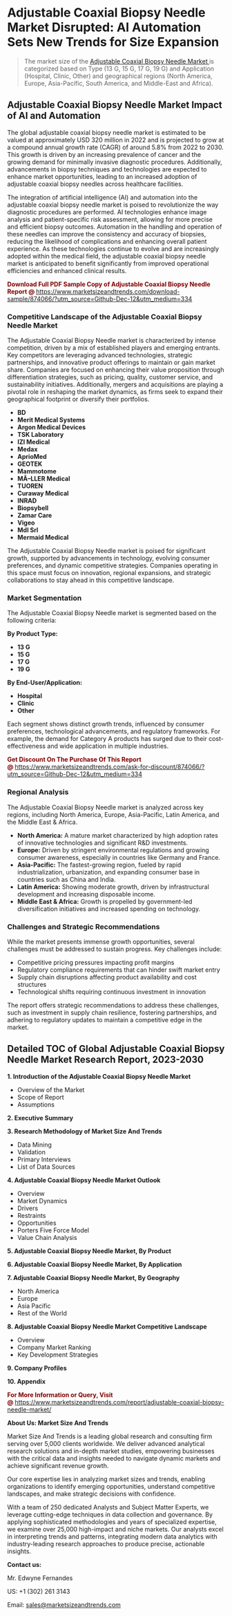 <H1>Adjustable Coaxial Biopsy Needle Market Disrupted: AI Automation Sets New Trends for Size Expansion</H1><blockquote><p>The market size of the <a href="https://www.marketsizeandtrends.com/download-sample/874066/?utm_source=Github-Dec-12&amp;utm_medium=334" target="_blank">Adjustable Coaxial Biopsy Needle Market </a>is categorized based on Type (13 G, 15 G, 17 G, 19 G) and Application (Hospital, Clinic, Other) and geographical regions (North America, Europe, Asia-Pacific, South America, and Middle-East and Africa).</p></blockquote><p><h2>Adjustable Coaxial Biopsy Needle Market Impact of AI and Automation</h2><p>The global adjustable coaxial biopsy needle market is estimated to be valued at approximately USD 320 million in 2022 and is projected to grow at a compound annual growth rate (CAGR) of around 5.8% from 2022 to 2030. This growth is driven by an increasing prevalence of cancer and the growing demand for minimally invasive diagnostic procedures. Additionally, advancements in biopsy techniques and technologies are expected to enhance market opportunities, leading to an increased adoption of adjustable coaxial biopsy needles across healthcare facilities.</p><p>The integration of artificial intelligence (AI) and automation into the adjustable coaxial biopsy needle market is poised to revolutionize the way diagnostic procedures are performed. AI technologies enhance image analysis and patient-specific risk assessment, allowing for more precise and efficient biopsy outcomes. Automation in the handling and operation of these needles can improve the consistency and accuracy of biopsies, reducing the likelihood of complications and enhancing overall patient experience. As these technologies continue to evolve and are increasingly adopted within the medical field, the adjustable coaxial biopsy needle market is anticipated to benefit significantly from improved operational efficiencies and enhanced clinical results.</p></p><p><strong><span style="color: #800000;">Download Full PDF Sample Copy of Adjustable Coaxial Biopsy Needle Report @</span>&nbsp;</strong><a href="https://www.marketsizeandtrends.com/download-sample/874066/?utm_source=Github-Dec-12&amp;utm_medium=334">https://www.marketsizeandtrends.com/download-sample/874066/?utm_source=Github-Dec-12&amp;utm_medium=334</a></p><h3>Competitive Landscape of the Adjustable Coaxial Biopsy Needle Market</h3><p>The Adjustable Coaxial Biopsy Needle market is characterized by intense competition, driven by a mix of established players and emerging entrants. Key competitors are leveraging advanced technologies, strategic partnerships, and innovative product offerings to maintain or gain market share. Companies are focused on enhancing their value proposition through differentiation strategies, such as pricing, quality, customer service, and sustainability initiatives. Additionally, mergers and acquisitions are playing a pivotal role in reshaping the market dynamics, as firms seek to expand their geographical footprint or diversify their portfolios.</p><p><strong><p><ul><li>BD </li><li> Merit Medical Systems </li><li> Argon Medical Devices </li><li> TSK Laboratory </li><li> IZI Medical </li><li> Medax </li><li> AprioMed </li><li> GEOTEK </li><li> Mammotome </li><li> MÃ–LLER Medical </li><li> TUOREN </li><li> Curaway Medical </li><li> INRAD </li><li> Biopsybell </li><li> Zamar Care </li><li> Vigeo </li><li> Mdl Srl </li><li> Mermaid Medical</p></li></ul></p></strong></p><p>The Adjustable Coaxial Biopsy Needle market is poised for significant growth, supported by advancements in technology, evolving consumer preferences, and dynamic competitive strategies. Companies operating in this space must focus on innovation, regional expansions, and strategic collaborations to stay ahead in this competitive landscape.</p><h3>Market Segmentation</h3><p>The Adjustable Coaxial Biopsy Needle market is segmented based on the following criteria:</p><p><strong>By Product Type:</strong></p><p><strong><p><ul><li>13 G </li><li> 15 G </li><li> 17 G </li><li> 19 G</p></li></ul></p></strong></p><p><strong>By End-User/Application:</strong></p><p><strong><p><ul><li>Hospital </li><li> Clinic </li><li> Other</p></li></ul></p></strong></p><p>Each segment shows distinct growth trends, influenced by consumer preferences, technological advancements, and regulatory frameworks. For example, the demand for Category A products has surged due to their cost-effectiveness and wide application in multiple industries.</p><p><strong><span style="color: #800000;">Get Discount On The Purchase Of This Report @&nbsp;</span></strong><a href="https://www.marketsizeandtrends.com/ask-for-discount/874066/?utm_source=Github-Dec-12&amp;utm_medium=334">https://www.marketsizeandtrends.com/ask-for-discount/874066/?utm_source=Github-Dec-12&amp;utm_medium=334</a></p><h3>Regional Analysis</h3><p>The Adjustable Coaxial Biopsy Needle market is analyzed across key regions, including North America, Europe, Asia-Pacific, Latin America, and the Middle East &amp; Africa.</p><ul><li><strong>North America:</strong> A mature market characterized by high adoption rates of innovative technologies and significant R&amp;D investments.</li><li><strong>Europe:</strong> Driven by stringent environmental regulations and growing consumer awareness, especially in countries like Germany and France.</li><li><strong>Asia-Pacific:</strong> The fastest-growing region, fueled by rapid industrialization, urbanization, and expanding consumer base in countries such as China and India.</li><li><strong>Latin America:</strong> Showing moderate growth, driven by infrastructural development and increasing disposable income.</li><li><strong>Middle East &amp; Africa:</strong> Growth is propelled by government-led diversification initiatives and increased spending on technology.</li></ul><h3>Challenges and Strategic Recommendations</h3><p>While the market presents immense growth opportunities, several challenges must be addressed to sustain progress. Key challenges include:</p><ul><li>Competitive pricing pressures impacting profit margins</li><li>Regulatory compliance requirements that can hinder swift market entry</li><li>Supply chain disruptions affecting product availability and cost structures</li><li>Technological shifts requiring continuous investment in innovation</li></ul><p>The report offers strategic recommendations to address these challenges, such as investment in supply chain resilience, fostering partnerships, and adhering to regulatory updates to maintain a competitive edge in the market.</p><h2>Detailed TOC of Global Adjustable Coaxial Biopsy Needle Market Research Report, 2023-2030</h2><p><strong>1. Introduction of the Adjustable Coaxial Biopsy Needle Market</strong></p><ul><li>Overview of the Market</li><li>Scope of Report</li><li>Assumptions&nbsp;</li></ul><p><strong>2. Executive Summary</strong></p><p><strong>3. Research Methodology of <strong>Market Size And Trends</strong></strong></p><ul><li>Data Mining</li><li>Validation</li><li>Primary Interviews</li><li>List of Data Sources&nbsp;</li></ul><p><strong>4. Adjustable Coaxial Biopsy Needle Market Outlook</strong></p><ul><li>Overview</li><li>Market Dynamics</li><li>Drivers</li><li>Restraints</li><li>Opportunities</li><li>Porters Five Force Model</li><li>Value Chain Analysis&nbsp;</li></ul><p><strong>5. Adjustable Coaxial Biopsy Needle Market, By Product</strong></p><p><strong>6. Adjustable Coaxial Biopsy Needle Market, By Application</strong></p><p><strong>7. Adjustable Coaxial Biopsy Needle Market, By Geography</strong></p><ul><li>North America</li><li>Europe</li><li>Asia Pacific</li><li>Rest of the World&nbsp;</li></ul><p><strong>8. Adjustable Coaxial Biopsy Needle Market Competitive Landscape</strong></p><ul><li>Overview</li><li>Company Market Ranking</li><li>Key Development Strategies&nbsp;</li></ul><p><strong>9. Company Profiles</strong></p><p><strong>10. Appendix</strong></p><p><strong><span style="color: #800000;">For More Information or Query, Visit @&nbsp;</span></strong><a href="https://www.marketsizeandtrends.com/report/adjustable-coaxial-biopsy-needle-market/">https://www.marketsizeandtrends.com/report/adjustable-coaxial-biopsy-needle-market/</a></p><p></p><p><strong>About Us:&nbsp;Market Size And Trends</strong></p><p>Market Size And Trends&nbsp;is a leading global research and consulting firm serving over 5,000 clients worldwide. We deliver advanced analytical research solutions and in-depth market studies, empowering businesses with the critical data and insights needed to navigate dynamic markets and achieve significant revenue growth.</p><p>Our core expertise lies in analyzing market sizes and trends, enabling organizations to identify emerging opportunities, understand competitive landscapes, and make strategic decisions with confidence.</p><p>With a team of 250 dedicated Analysts and Subject Matter Experts, we leverage cutting-edge techniques in data collection and governance. By applying sophisticated methodologies and years of specialized expertise, we examine over 25,000 high-impact and niche markets. Our analysts excel in interpreting trends and patterns, integrating modern data analytics with industry-leading research approaches to produce precise, actionable insights.</p><p><strong>Contact us:</strong></p><p>Mr. Edwyne Fernandes</p><p>US: +1 (302) 261 3143</p><p>Email: <a href="mailto:sales@marketsizeandtrends.com">sales@marketsizeandtrends.com</a>&nbsp;</p>
